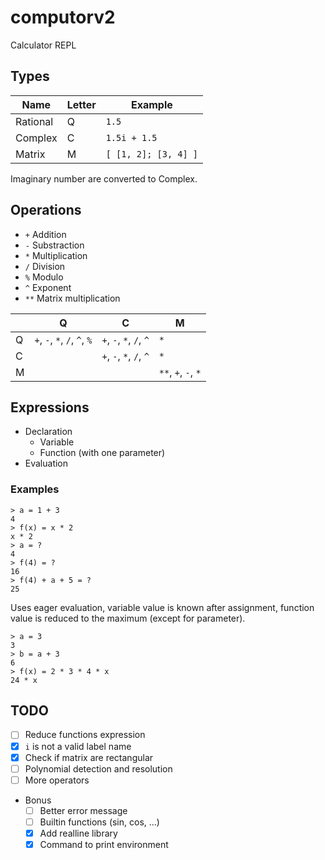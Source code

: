 # computorv2

Calculator REPL

## Types

| Name     | Letter | Example              |
|----------|--------|----------------------|
| Rational | Q      | `1.5`                |
| Complex  | C      | `1.5i + 1.5`         |
| Matrix   | M      | `[ [1, 2]; [3, 4] ]` |

Imaginary number are converted to Complex.

## Operations

* `+` Addition
* `-` Substraction
* `*` Multiplication
* `/` Division
* `%` Modulo
* `^` Exponent
* `**` Matrix multiplication

|   | Q                            | C                       | M                   |
|---|------------------------------|-------------------------|---------------------|
| Q | `+`, `-`, `*`, `/`, `^`, `%` | `+`, `-`, `*`, `/`, `^` | `*`                 |
| C |                              | `+`, `-`, `*`, `/`, `^` | `*`                 |
| M |                              |                         | `**`, `+`, `-`, `*` |

## Expressions

* Declaration
    * Variable
    * Function (with one parameter)
* Evaluation

### Examples

```
> a = 1 + 3
4
> f(x) = x * 2
x * 2
> a = ?
4
> f(4) = ?
16
> f(4) + a + 5 = ?
25
```

Uses eager evaluation, variable value is known after assignment, function value is reduced to the maximum (except for parameter).

```
> a = 3
3
> b = a + 3
6
> f(x) = 2 * 3 * 4 * x
24 * x
```

## TODO

- [ ] Reduce functions expression
- [x] `i` is not a valid label name
- [x] Check if matrix are rectangular
- [ ] Polynomial detection and resolution
- [ ] More operators

- Bonus
    - [ ] Better error message
    - [ ] Builtin functions (sin, cos, ...)
    - [x] Add realline library
    - [x] Command to print environment
